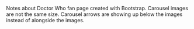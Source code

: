 Notes about Doctor Who fan page created with Bootstrap. 
Carousel images are not the same size. 
Carousel arrows are showing up below the images instead of alongside the images. 